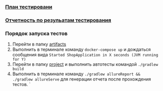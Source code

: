 ### [План тестировани](https://github.com/k-emiko/aqa-diploma/blob/master/reporting/Plan.md)


### [Отчетность по резульатам тестирования](https://github.com/k-emiko/aqa-diploma/blob/master/reporting/Report.md)


### Порядок запуска тестов

1. Перейти в папку [artifacts](https://github.com/k-emiko/aqa-diploma/tree/master/artifacts)
1. Выполнить в терминале команду `docker-compose up` и дождаться сообщения вида `Started ShopApplication in X seconds (JVM running for Y)`
1. Перейти в папку [project]() и выполнить автотесты командой `./gradlew build`
1. Выполнить в терминале команду `./gradlew allureReport && ./gradlew allureServe` для генерации отчета после прохождения тестов.
`

